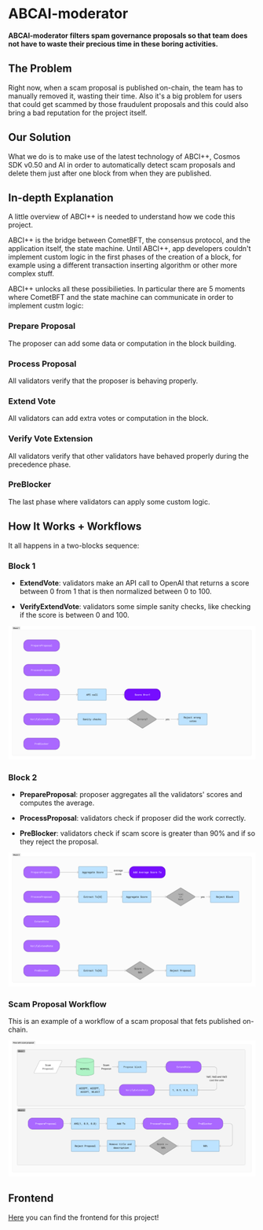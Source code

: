 # ABCAI-moderator

**ABCAI-moderator filters spam governance proposals so that team does not have to waste their precious time in these boring activities.**

## The Problem

Right now, when a scam proposal is published on-chain, the team has to manually removed it,
wasting their time. Also it's a big problem for users that could get scammed by those fraudulent
proposals and this could also bring a bad reputation for the project itself.

## Our Solution

What we do is to make use of the latest technology of ABCI++, Cosmos SDK v0.50 and AI in
order to automatically detect scam proposals and delete them just after one block from when they
are published.

## In-depth Explanation

A little overview of ABCI++ is needed to understand how we code this project.

ABCI++ is the bridge between CometBFT, the consensus protocol, and the application itself, the state machine. Until ABCI++, app developers couldn't implement custom logic
in the first phases of the creation of a block, for example using a different transaction inserting algorithm or other more complex stuff.

ABCI++ unlocks all these possibilieties. In particular there are 5 moments where CometBFT and the state machine can communicate in order to implement custm logic:

### Prepare Proposal

The proposer can add some data or computation in the block building.

### Process Proposal

All validators verify that the proposer is behaving properly.

### Extend Vote

All validators can add extra votes or computation in the block.

### Verify Vote Extension

All validators verify that other validators have behaved properly during the precedence phase.

### PreBlocker

The last phase where validators can apply some custom logic.

## How It Works + Workflows

It all happens in a two-blocks sequence:

### Block 1

- **ExtendVote**: validators make an API call to OpenAI that returns a score between 0 from 1 that is then normalized between 0 to 100.

- **VerifyExtendVote**: validators some simple sanity checks, like checking if the score is between 0 and 100.

![Block 1](figma-charts/block1.png)

### Block 2

- **PrepareProposal**: proposer aggregates all the validators' scores and computes the average.

- **ProcessProposal**: validators check if proposer did the work correctly.

- **PreBlocker**: validators check if scam score is greater than 90% and if so they reject the proposal.

![Block 2](figma-charts/block2.png)

### Scam Proposal Workflow

This is an example of a workflow of a scam proposal that fets published on-chain.

![Scam Proposal Workflow](figma-charts/scam-proposal-workflow.png)

## Frontend

[Here](https://github.com/abcAI-Moderator/app) you can find the frontend for this project!
